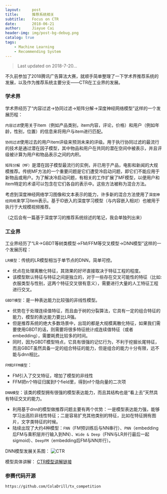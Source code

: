 ```yaml
---
layout:     post
title:      推荐系统相关
subtitle:   Focus on CTR
date:       2018-06-21
author:     Jiayue Cai
header-img: img/post-bg-debug.png
catalog: true
tags:
    - Machine Learning
    - Recommending System
---
```



>Last updated on 2018-7-20... 

不久前参加了2018腾讯广告算法大赛，就顺手简单整理了一下学术界推荐系统的发展，以及作为推荐系统主要分支——CTR在工业界的发展。

### 学术界 

学术界经历了“内容过滤->协同过滤->矩阵分解->深度神经网络模型”这样的一个发展历程：

`内容过滤`使用关于item（例如产品类别，item内容，评论，价格）和用户（例如年龄，性别，位置）的信息来将用户与item进行匹配。

`协同过滤`使用过去的用户item评级来预测未来的评级。用于执行协同过滤的最流行的技术是通过潜在因子模型，其中物品和用户在共同的潜在空间中被表示，并且评级被计算为用户和物品表示之间的内积。

`矩阵分解（MF）`是潜在因子模型最流行的实例，并已用于产品，电影和新闻的大规模推荐。传统MF方法的一个重要问题是它们遭受冷启动问题，即它们不能应用于新物品或用户。为了解决冷启动问题，有相关的工作扩展了MF模型，以便用户和item特定的术语可以包含在它们各自的表示中。这些方法被称为混合方法。

考虑到深度神经网络学习图像和文本表示的能力，许多新的混合方法使用了`深度神经网络`来学习item表示。基于ID嵌入的深度学习模型（与内容嵌入相对）也被用于执行于大规模视频推荐。

（之后会有一篇基于深度学习的推荐系统综述的笔记，我会单独列出来）

### 工业界

工业界经历了“LR->GBDT等树类模型->FM/FFM等交叉模型->DNN模型”这样的一个发展历程：

`LR模型`：传统的LR模型相当于单节点的DNN，简单可控。
- 优点在处理离散化特征，其效果的好坏直接取决于特征工程的程度。
- 该模型默认特征与特征之间是独立的，对于一些存在交叉可能性的特征（比如: 衣服类型与性别，这两个特征交叉很有意义），需要进行大量的人工特征工程进行交叉。

`GBDT模型`：是一种表达能力比较强的非线性模型。
- 优势在于处理连续值特征，而且由于树的分裂算法，它具有一定的组合特征的能力，模型的表达能力要比LR强。
- 但是推荐系统的绝大多数场景中，出现的都是大规模离散化特征，如果我们需要使用GBDT的话，则需要将很多特征统计成连续值特征（或者embedding），需要耗费比较多的时间。
- 同时，因为GBDT模型特点，它具有很强的记忆行为，不利于挖掘长尾特征，而且GBDT虽然具备一定的组合特征的能力，但是组合的能力十分有限，远不能与dnn相比。

`FM和FFM模型`：
- FM引入了交叉特征，增加了模型的非线性
- FFM把n个特征归属到f个field里，得到nf个隐向量的二次项

`DNN模型`：该类的模型拥有很强的模型表达能力，而且其结构也是“看上去”天然具有特征交叉的能力。
- 利用基于dnn的模型做推荐问题主要有两个优势：一是模型表达能力强，能够学习出高阶非线性特征；二是容易扩充其他类别的特征，比如在特征拥有图片，文字类特征的时候。
- 陆续出现了大约4种模型：`FNN`（FM预训练后与NN串行）、`PNN`（embedding后FM与乘积层并行输入到NN）、`Wide & Deep`（FNN与LR并行最后一起sigmoid）、`DeepFM`（embedding后FM与NN并行）。

DNN模型发展关系图：
![CTR](https://upload-images.jianshu.io/upload_images/13187322-076398fdbca44046.png?imageMogr2/auto-orient/strip%7CimageView2/2/w/649)

模型具体讲解：
  [CTR模型讲解链接](https://mp.weixin.qq.com/s?__biz=MzIwMTc4ODE0Mw==&mid=2247490455&idx=2&sn=591ba0ca8dd660ce956ec737a6a277e4&chksm=96e9c417a19e4d0157c77446a727af0bdf27005ae8acfb7f89300f3ec6d56f3493e6984a5d01&mpshare=1&scene=23&srcid=071960wJ6bOpflL1O9ypGbqx#rd)

### 参赛代码开源

	https://github.com/ColaDrill/tx_competition



